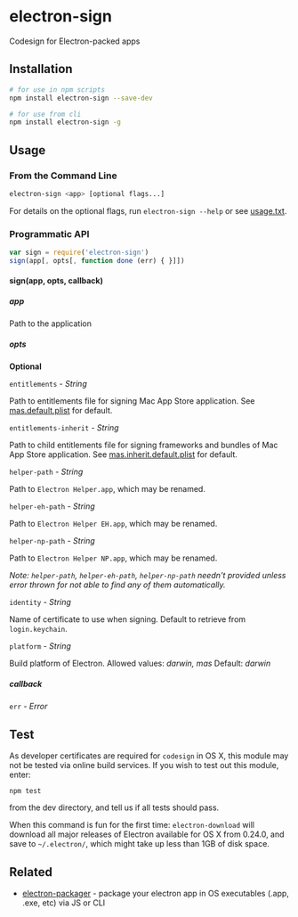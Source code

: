 # electron-sign

Codesign for Electron-packed apps

## Installation

```sh
# for use in npm scripts
npm install electron-sign --save-dev

# for use from cli
npm install electron-sign -g
```

## Usage

### From the Command Line

```sh
electron-sign <app> [optional flags...]
```

For details on the optional flags, run `electron-sign --help` or see [usage.txt](https://github.com/sethlu/electron-sign/blob/master/usage.txt).

### Programmatic API

```javascript
var sign = require('electron-sign')
sign(app[, opts[, function done (err) { }]])
```

#### sign(app, opts, callback)

##### app

Path to the application

##### opts

**Optional**

`entitlements` - *String*

Path to entitlements file for signing Mac App Store application.
See [mas.default.plist](https://github.com/sethlu/electron-sign/blob/master/mas.default.plist) for default.

`entitlements-inherit` - *String*

Path to child entitlements file for signing frameworks and bundles of Mac App Store application.
See [mas.inherit.default.plist](https://github.com/sethlu/electron-sign/blob/master/mas.inherit.default.plist) for default.

`helper-path` - *String*

Path to `Electron Helper.app`, which may be renamed.

`helper-eh-path` - *String*

Path to `Electron Helper EH.app`, which may be renamed.

`helper-np-path` - *String*

Path to `Electron Helper NP.app`, which may be renamed.

*Note: `helper-path`, `helper-eh-path`, `helper-np-path` needn't provided unless error thrown for not able to find any of them automatically.*

`identity` - *String*

Name of certificate to use when signing.
Default to retrieve from `login.keychain`.

`platform` - *String*

Build platform of Electron.
Allowed values: *darwin, mas*
Default: *darwin*

##### callback

`err` - *Error*

## Test

As developer certificates are required for `codesign` in OS X, this module may not be tested via online build services. If you wish to test out this module, enter:

```
npm test
```

from the dev directory, and tell us if all tests should pass.

When this command is fun for the first time: `electron-download` will download all major releases of Electron available for OS X from 0.24.0, and save to `~/.electron/`, which might take up less than 1GB of disk space.

## Related

- [electron-packager](https://github.com/maxogden/electron-packager) - package your electron app in OS executables (.app, .exe, etc) via JS or CLI
